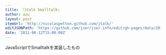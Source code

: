 ```yaml
---
title: 『Jtalk Smalltalk』
author: azu
layout: post
itemUrl: 'http://nicolaspetton.github.com/jtalk/'
editJSONPath: 'https://github.com/jser/jser.info/edit/gh-pages/data/2011/06/index.json'
date: '2011-06-12T15:00:00Z'
---
```

JavaScriptでSmalltalkを実装したもの
